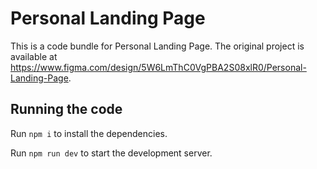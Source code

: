 
  # Personal Landing Page

  This is a code bundle for Personal Landing Page. The original project is available at https://www.figma.com/design/5W6LmThC0VgPBA2S08xlR0/Personal-Landing-Page.

  ## Running the code

  Run `npm i` to install the dependencies.

  Run `npm run dev` to start the development server.
  
